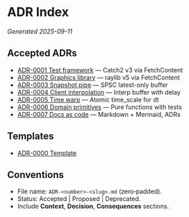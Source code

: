# ADR Index

_Generated 2025-09-11_

## Accepted ADRs

- [ADR-0001 Test framework](ADR-0001-test-framework.md) — Catch2 v3 via FetchContent
- [ADR-0002 Graphics library](ADR-0002-graphics-lib.md) — raylib v5 via FetchContent
- [ADR-0003 Snapshot pipe](ADR-0003-spsc-snapshot-pipe.md) — SPSC latest-only buffer
- [ADR-0004 Client interpolation](ADR-0004-client-interpolation.md) — Interp buffer with delay
- [ADR-0005 Time warp](ADR-0005-time-warp.md) — Atomic time_scale for dt
- [ADR-0006 Domain primitives](ADR-0006-domain-primitives.md) — Pure functions with tests
- [ADR-0007 Docs as code](ADR-0007-docs-as-code.md) — Markdown + Mermaid, ADRs

## Templates

- [ADR-0000 Template](ADR-0000-template.md)

## Conventions

- File name: `ADR-<number>-<slug>.md` (zero‑padded).
- Status: Accepted | Proposed | Deprecated.
- Include **Context**, **Decision**, **Consequences** sections.
